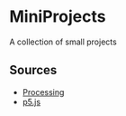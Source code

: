 # MiniProjects
A collection of small projects

## Sources

  * [Processing](https://processing.org/)
  * [p5.js](https://p5js.org/)
